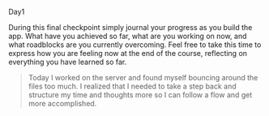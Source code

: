 Day1

During this final checkpoint simply journal your progress as you build the app. What have you achieved so far, what are you working on now, and what roadblocks are you currently overcoming. Feel free to take this time to express how you are feeling now at the end of the course, reflecting on everything you have learned so far.

>Today I worked on the server and found myself bouncing around the files too much. I realized that I needed to take a step back and structure my time and thoughts more so I can follow a flow and get more accomplished.